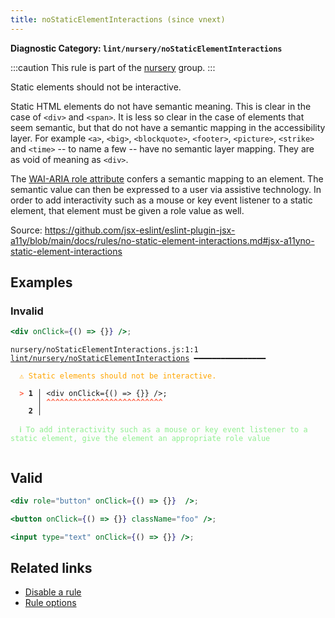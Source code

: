 ```yaml
---
title: noStaticElementInteractions (since vnext)
---
```


**Diagnostic Category: `lint/nursery/noStaticElementInteractions`**

:::caution
This rule is part of the [nursery](/linter/rules/#nursery) group.
:::

Static elements should not be interactive.

Static HTML elements do not have semantic meaning. This is clear in the case of `<div>` and `<span>`. It is less so clear in the case of elements that seem semantic, but that do not have a semantic mapping in the accessibility layer. For example `<a>`, `<big>`, `<blockquote>`, `<footer>`, `<picture>`, `<strike>` and `<time>` -- to name a few -- have no semantic layer mapping. They are as void of meaning as `<div>`.

The [WAI-ARIA role attribute](https://www.w3.org/TR/wai-aria-1.1/#usage_intro) confers a semantic mapping to an element. The semantic value can then be expressed to a user via assistive technology.
In order to add interactivity such as a mouse or key event listener to a static element, that element must be given a role value as well.

Source: https://github.com/jsx-eslint/eslint-plugin-jsx-a11y/blob/main/docs/rules/no-static-element-interactions.md#jsx-a11yno-static-element-interactions

## Examples

### Invalid

```jsx
<div onClick={() => {}} />;
```

<pre class="language-text"><code class="language-text">nursery/noStaticElementInteractions.js:1:1 <a href="https://biomejs.dev/linter/rules/no-static-element-interactions">lint/nursery/noStaticElementInteractions</a> ━━━━━━━━━━━━━━━━

<strong><span style="color: Orange;">  </span></strong><strong><span style="color: Orange;">⚠</span></strong> <span style="color: Orange;">Static elements should not be interactive.</span>
  
<strong><span style="color: Tomato;">  </span></strong><strong><span style="color: Tomato;">&gt;</span></strong> <strong>1 │ </strong>&lt;div onClick={() =&gt; {}} /&gt;;
   <strong>   │ </strong><strong><span style="color: Tomato;">^</span></strong><strong><span style="color: Tomato;">^</span></strong><strong><span style="color: Tomato;">^</span></strong><strong><span style="color: Tomato;">^</span></strong><strong><span style="color: Tomato;">^</span></strong><strong><span style="color: Tomato;">^</span></strong><strong><span style="color: Tomato;">^</span></strong><strong><span style="color: Tomato;">^</span></strong><strong><span style="color: Tomato;">^</span></strong><strong><span style="color: Tomato;">^</span></strong><strong><span style="color: Tomato;">^</span></strong><strong><span style="color: Tomato;">^</span></strong><strong><span style="color: Tomato;">^</span></strong><strong><span style="color: Tomato;">^</span></strong><strong><span style="color: Tomato;">^</span></strong><strong><span style="color: Tomato;">^</span></strong><strong><span style="color: Tomato;">^</span></strong><strong><span style="color: Tomato;">^</span></strong><strong><span style="color: Tomato;">^</span></strong><strong><span style="color: Tomato;">^</span></strong><strong><span style="color: Tomato;">^</span></strong><strong><span style="color: Tomato;">^</span></strong><strong><span style="color: Tomato;">^</span></strong><strong><span style="color: Tomato;">^</span></strong><strong><span style="color: Tomato;">^</span></strong><strong><span style="color: Tomato;">^</span></strong>
    <strong>2 │ </strong>
  
<strong><span style="color: lightgreen;">  </span></strong><strong><span style="color: lightgreen;">ℹ</span></strong> <span style="color: lightgreen;">To add interactivity such as a mouse or key event listener to a static element, give the element an appropriate role value</span>
  
</code></pre>

## Valid

```jsx
<div role="button" onClick={() => {}}  />;
```

```jsx
<button onClick={() => {}} className="foo" />;
```

```jsx
<input type="text" onClick={() => {}} />;
```

## Related links

- [Disable a rule](/linter/#disable-a-lint-rule)
- [Rule options](/linter/#rule-options)
